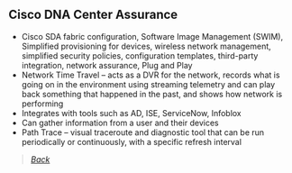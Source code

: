 ## Cisco DNA Center Assurance  
* Cisco SDA fabric configuration, Software Image Management (SWIM), Simplified provisioning for devices, wireless network management, simplified security policies, configuration templates, third-party integration, network assurance, Plug and Play  
* Network Time Travel – acts as a DVR for the network, records what is going on in the environment using streaming telemetry and can play back something that happened in the past, and shows how network is performing  
* Integrates with tools such as AD, ISE, ServiceNow, Infoblox  
* Can gather information from a user and their devices  
* Path Trace – visual traceroute and diagnostic tool that can be run periodically or continuously, with a specific refresh interval  


> *[Back](https://github.com/network-dluong/CCNP-ENCOR/tree/4.0-Network-Assurance)*
